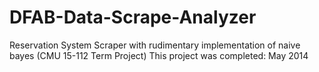 # DFAB-Data-Scrape-Analyzer
Reservation System Scraper with rudimentary implementation of naive bayes (CMU 15-112 Term Project)
This project was completed: May 2014
